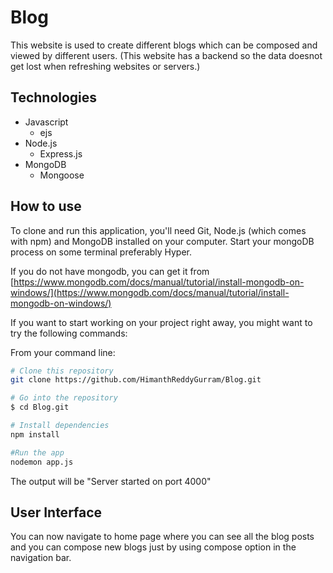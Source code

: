 # Blog
This website is used to create different blogs which can be composed and viewed by different users.
(This website has a backend so the data doesnot get lost when refreshing websites or servers.)

## Technologies
* Javascript
  - ejs
* Node.js
  - Express.js
* MongoDB
  - Mongoose


## How to use
To clone and run this application, you'll need Git, Node.js (which comes with npm) and MongoDB installed on your computer. 
Start your mongoDB process on some terminal preferably Hyper.

If you do not have mongodb, you can get it from [https://www.mongodb.com/docs/manual/tutorial/install-mongodb-on-windows/](https://www.mongodb.com/docs/manual/tutorial/install-mongodb-on-windows/)

If you want to start working on your project right away, you might want to try the following commands:

From your command line:
```bash
# Clone this repository
git clone https://github.com/HimanthReddyGurram/Blog.git

# Go into the repository
$ cd Blog.git

# Install dependencies
npm install

#Run the app
nodemon app.js
```
The output will be "Server started on port 4000"

## User Interface
You can now navigate to home page where you can see all the blog posts and you can compose new blogs just by using compose option in the navigation bar.
